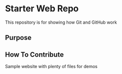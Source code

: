 # Starter Web Repo

This repository is for showing how Git and GitHub work

## Purpose

## How To Contribute
Sample website with plenty of files for demos